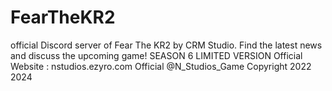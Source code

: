 # FearTheKR2
official Discord server of Fear The KR2 by CRM Studio. Find the latest news and discuss the upcoming game!  SEASON 6 LIMITED VERSION  Official Website : nstudios.ezyro.com  Official @N_Studios_Game Copyright 2022 2024
